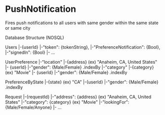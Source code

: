# PushNotification
Fires push notifications to all users with same gender within the same state or same city

Database Structure (NOSQL)

Users
  |-{userId}
        |-"token": {tokenString},
        |-"PreferenceNotification": {Bool},
        |-"signedIn": {Bool}
        |- ...
        
UserPreference
      |-"location"
            |-{address} (ex) "Anaheim, CA, United States"
                  |- {userId}
                        |-"gender": {Male/Female} .indexBy
      |-"category"
            |-{category} (ex) "Movie"
                  |- {userId}
                        |-"gender": {Male/Female} .indexBy              

PreferenceByState
       |-{state} (ex) "CA"
            |-{userId}
                  |-"gender": {Male/Female} .indexBy
                  
Request
   |-{requestId}
          |-"address": {address} (ex) "Anaheim, CA, United States"
          |-"category": {category} (ex) "Movie"
          |-"lookingFor": {Male/Female/Anyone}
          |- ...
          

